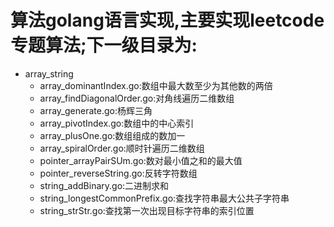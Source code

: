 # 算法golang语言实现,主要实现leetcode专题算法;下一级目录为:
- array_string
    - array_dominantIndex.go:数组中最大数至少为其他数的两倍
    - array_findDiagonalOrder.go:对角线遍历二维数组
    - array_generate.go:杨辉三角
    - array_pivotIndex.go:数组中的中心索引
    - array_plusOne.go:数组组成的数加一
    - array_spiralOrder.go:顺时针遍历二维数组
    - pointer_arrayPairSUm.go:数对最小值之和的最大值
    - pointer_reverseString.go:反转字符数组
    - string_addBinary.go:二进制求和
    - string_longestCommonPrefix.go:查找字符串最大公共子字符串
    - string_strStr.go:查找第一次出现目标字符串的索引位置